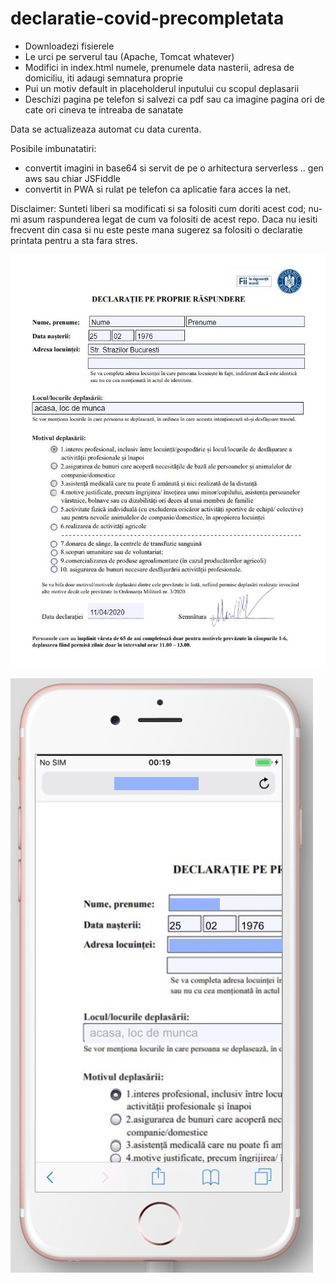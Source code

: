# declaratie-covid-precompletata

* Downloadezi fisierele
* Le urci pe serverul tau (Apache, Tomcat whatever)
* Modifici in index.html numele, prenumele data nasterii, adresa de domiciliu, iti adaugi semnatura proprie
* Pui un motiv default in placeholderul inputului cu scopul deplasarii
* Deschizi pagina pe telefon si salvezi ca pdf sau ca imagine pagina ori de cate ori cineva te intreaba de sanatate

Data se actualizeaza automat cu data curenta.

Posibile imbunatatiri: 
* convertit imagini in base64 si servit de pe o arhitectura serverless .. gen aws sau chiar JSFiddle
* convertit in PWA si rulat pe telefon ca aplicatie fara acces la net.

Disclaimer:
 Sunteti liberi sa modificati si sa folositi cum doriti acest cod; nu-mi asum raspunderea legat de cum va folositi de acest repo.
 Daca nu iesiti frecvent din casa si nu este peste mana sugerez sa folositi o declaratie printata pentru a sta fara stres.

![Declaratie](./Capture.JPG)

![Telefon Test](./telefon.jpg)
